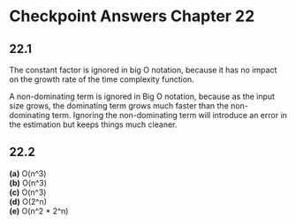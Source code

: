 # Checkpoint Answers Chapter 22 #
## 22.1 ##
The constant factor is ignored in big O notation, because it has no impact on the growth rate of the time complexity function.  

A non-dominating term is ignored in Big O notation, because as the input size grows, the dominating term grows much faster than the non-dominating term. Ignoring the non-dominating term will introduce an error in the estimation but keeps things much cleaner.  

## 22.2 ##
**(a)**
O(n^3)  
**(b)**
O(n^3)    
**(c)**
O(n^3)    
**(d)**
O(2^n)  
**(e)**
O(n^2 * 2^n)  
